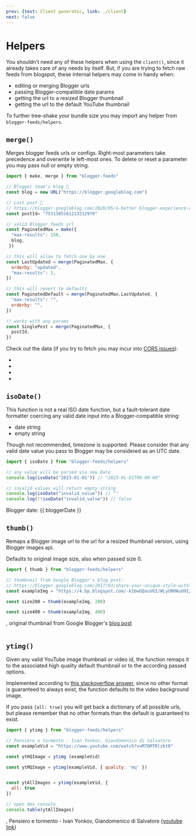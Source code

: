 ```yaml
---
prev: {text: Client generator, link: ./client}
next: false
---
```


<script setup>
import { thumb, ytimg, isoDate, make, merge } from '@lib'
import { useIntervalFn } from '@vueuse/core'
import { onMounted, ref } from 'vue'

// image  thumbnails

const exampleImg = 'https://4.bp.blogspot.com/-k1bwGQauV6I/WLyURMAuU9I/AAAAAAAAAD0/k_ZcX4sr_bENoB2P3P8MTEfN-ymfa3_ugCLcB/s1600/en_Contempo.jpg'

const size200 = thumb(exampleImg, 200)

const size400 = thumb(exampleImg, 400)

const exampleVid = 'https://www.youtube.com/watch?v=M7QMTRlzkt0'

const ytHQImage = ytimg(exampleVid)

const ytMQImage = ytimg(exampleVid, {
  quality: 'mq'
})

const ytAllImages = ytimg(exampleVid, {
  all: true
})

console.table(ytAllImages)

// date examples

const bloggerDate = ref('')

useIntervalFn(() => {
  bloggerDate.value = isoDate(new Date)
}, 1000)

// url examples

// Blogger team's blog 💖
const blog = new URL("https://blogger.googleblog.com")

// Last post 📰
// https://blogger.googleblog.com/2020/05/a-better-blogger-experience-on-web.html
const postId= "7531385161213212970"

// valid Blogger feeds url
const PaginatedMax = make({
  "max-results": 150,
  blog,
 })

// this will allow to fetch one by one
const LastUpdated = merge(PaginatedMax, {
  orderby: "updated",
  "max-results": 1,
})

// this will revert to defaults
const PaginatedDefault = merge(PaginatedMax,LastUpdated, {
  "max-results": "",
  orderby: "",
})

// works with any params
const SinglePost = merge(PaginatedMax, {
  postId,
})
</script>

# Helpers

You shouldn't need any of these helpers when using the `client()`, since it already takes care of any needs by itself. But, if you are trying to fetch raw feeds from blogspot, these internal helpers may come in handy when:

* editing or merging Blogger urls
* passing Blogger-compatible date params
* getting the url to a resized Blogger thumbnail
* getting the url to the default YouTube thumbnail

To further tree-shake your bundle size you may import any helper from `blogger-feeds/helpers`.

## `merge()`

Merges blogger feeds urls or configs. Right-most parameters take precedence and overwrite le left-most ones. To delete or reset a parameter you may pass null or empty string.

``` js
import { make, merge } from "blogger-feeds"

// Blogger team's blog 💖
const blog = new URL("https://blogger.googleblog.com")

// Last post 📰
// https://blogger.googleblog.com/2020/05/a-better-blogger-experience-on-web.html
const postId= "7531385161213212970"

// valid Blogger feeds url
const PaginatedMax = make({
  "max-results": 150,
  blog,
 })

// this will allow to fetch one by one
const LastUpdated = merge(PaginatedMax, {
  orderby: "updated",
  "max-results": 1,
})

// this will revert to defaults
const PaginatedDefault = merge(PaginatedMax,LastUpdated, {
  "max-results": "",
  orderby: "", 
})

// works with any params
const SinglePost = merge(PaginatedMax, {
  postId,
})
```

Check out the data (if you try to fetch you may incur into [CORS issues](http://localhost:7777/get-started.html#requirements)):

<ul>
  <li>
    <a :href="PaginatedMax" text="PaginatedMax" target="_blank" />
  </li>
  <li>
    <a :href="LastUpdated" text="LastUpdated" target="_blank" />
  </li>
  <li>
    <a :href="PaginatedDefault" text="PaginatedDefault" target="_blank" />
  </li>
  <li>
    <a :href="SinglePost" text="SinglePost" target="_blank" />
  </li>
</ul>

## `isoDate()`

This function is not a real ISO date function, but a fault-tolerant date formatter coercing any valid date input into a Blogger-compatible string:

* date string
* empty string

Though not recommended, timezone is supported. Please consider that any valid date value you pass to Blogger may be considered as an UTC date.

``` js
import { isoDate } from "blogger-feeds/helpers"

// any value will be parsed via new Date
console.log(isoDate("2023-01-01")) // "2023-01-01T00:00:00"

// invalid values will return empty string
console.log(isoDate("invalid_value")) // ""
console.log(!!isoDate("invalid_value")) // false
```

Blogger date: {{ bloggerDate }}

## `thumb()`

Remaps a Blogger image url to the url for a resized thumbnail version, using Blogger images api.

Defaults to original image size, also when passed size 0.

``` js
import { thumb } from "blogger-feeds/helpers"

// thumbnail from Google Blogger's blog post:
// https://blogger.googleblog.com/2017/03/share-your-unique-style-with-new.html
const exampleImg = "https://4.bp.blogspot.com/-k1bwGQauV6I/WLyURMAuU9I/AAAAAAAAAD0/k_ZcX4sr_bENoB2P3P8MTEfN-ymfa3_ugCLcB/s1600/en_Contempo.jpg"

const size200 = thumb(exampleImg, 200)

const size400 = thumb(exampleImg, 400)
```

<a :href="exampleImg" text="exampleImg (size 1600)" />, original thumbnail from Google Blogger's [blog post](https://blogger.googleblog.com/2017/03/share-your-unique-style-with-new.html)

<div class="flex flex-col text-center gap-3">
  <div class="mx-auto">
    <img :src="size400" />
    <a :href="size400" text="size400" target="_blank" />
  </div>
  <div class="mx-auto">
    <img :src="size200" />
    <a :href="size200" text="size200" target="_blank" />
  </div>
</div>

## `ytimg()`

Given any valid YouTube image thumbnail or video id, the function remaps it to the associated high quality default thumbnail or to the according passed options.

Implemented according to [this stackoverflow answer](https://stackoverflow.com/questions/2068344/how-do-i-get-a-youtube-video-thumbnail-from-the-youtube-api), since no other format is guaranteed to always exist, the function defaults to the video background image.

If you pass `{all: true}` you will get back a dictionary of all possible urls, but please remember that no other formats than the default is guaranteed to exist.

``` js
import { ytimg } from "blogger-feeds/helpers"

// Pensiero e tormento - Ivan Yonkov, Giandomenico di Salvatore
const exampleVid = "https://www.youtube.com/watch?v=M7QMTRlzkt0"

const ytHQImage = ytimg (exampleVid)

const ytMQImage = ytimg(exampleVid, { quality: 'mq' })


const ytAllImages = ytimg(exampleVid, {
  all: true
})

// open dev console
console.table(ytAllImages) 
```

<a :href="exampleVid" text="exampleVid" />, Pensiero e tormento - Ivan Yonkov, Giandomenico di Salvatore ([youtube link](https://www.youtube.com/watch?v=M7QMTRlzkt0))

<div class="flex flex-col text-center gap-3">
  <div class="mx-auto">
    <img :src="ytHQImage" />
    <a :href="ytHQImage" text="ytHQImage" target="_blank" />
  </div>
  <div class="mx-auto">
    <img :src="ytMQImage" />
    <a :href="ytMQImage" text="ytMQImage" target="_blank" />
  </div>
</div>
